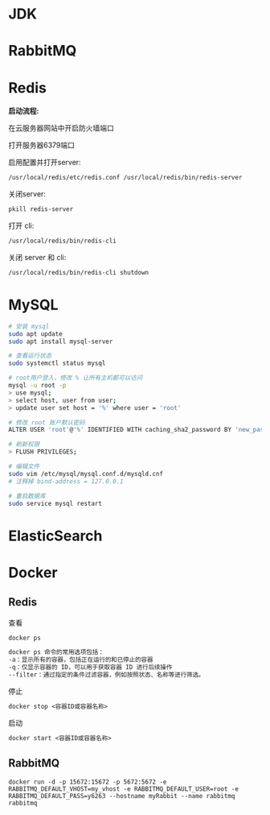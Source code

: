 # JDK

[Ubuntu系统 JDK安装以及多版本切换]: https://javaziliao.com/post/2104.html

[Linux中jar包启动和jar包后台运行的实现方式]: https://cloud.tencent.com/developer/article/1722069



# RabbitMQ

[Ubuntu 22.04.1 LTS 安装RabbitMQ]: https://www.cnblogs.com/hunttown/p/17352729.html
[Linux下安装配置启动RabbitMQ]: https://www.cnblogs.com/huihui-hui/p/14250774.html



# Redis

[Linux在线安装redis并开启远程访问]: https://cloud.tencent.com/developer/article/2149529
[Springboot远程连接redis服务器（仅连接上）]: https://blog.csdn.net/qiuhalouha_1/article/details/123592046

**启动流程:**

在云服务器网站中开启防火墙端口

打开服务器6379端口

启用配置并打开server: 

```bash
/usr/local/redis/etc/redis.conf /usr/local/redis/bin/redis-server
```

关闭server:

```bash
pkill redis-server
```

打开 cli: 

```bash
/usr/local/redis/bin/redis-cli
```

关闭 server 和 cli:

```bash
/usr/local/redis/bin/redis-cli shutdown
```



# MySQL

[Ubuntu安装MySQL并配置远程访问]: https://blog.csdn.net/MASILEJFOAISEGJIAE/article/details/126201423

```bash
# 安装 mysql
sudo apt update
sudo apt install mysql-server

# 查看运行状态
sudo systemctl status mysql

# root用户登入，修改 % 让所有主机都可以访问
mysql -u root -p
> use mysql;
> select host, user from user;
> update user set host = '%' where user = 'root'

# 修改 root 账户默认密码
ALTER USER 'root'@'%' IDENTIFIED WITH caching_sha2_password BY 'new_password';

# 刷新权限
> FLUSH PRIVILEGES;

# 编辑文件
sudo vim /etc/mysql/mysql.conf.d/mysqld.cnf
# 注释掉 bind-address = 127.0.0.1

# 重启数据库
sudo service mysql restart
```



# ElasticSearch



# Docker

[最详细的ubuntu 安装 docker教程]: https://cloud.tencent.com/developer/article/2309562

## Redis

[Docker安装Redis并配置文件启动]: https://cloud.tencent.com/developer/article/1997596

查看

```dockerfile
docker ps

docker ps 命令的常用选项包括：
-a：显示所有的容器，包括正在运行的和已停止的容器
-q：仅显示容器的 ID，可以用于获取容器 ID 进行后续操作
--filter：通过指定的条件过滤容器，例如按照状态、名称等进行筛选。
```

停止

```dockerfile
docker stop <容器ID或容器名称>
```

启动

```dockerfile
docker start <容器ID或容器名称>
```

## RabbitMQ

[Docker安装Rabbitmq]: https://taixingyiji.com/server/mq/dockerrabbitmq/#%E6%B3%A8%E6%84%8F%E4%BA%8B%E9%A1%B9

```
docker run -d -p 15672:15672 -p 5672:5672 -e RABBITMQ_DEFAULT_VHOST=my_vhost -e RABBITMQ_DEFAULT_USER=root -e RABBITMQ_DEFAULT_PASS=y6263 --hostname myRabbit --name rabbitmq rabbitmq
```

